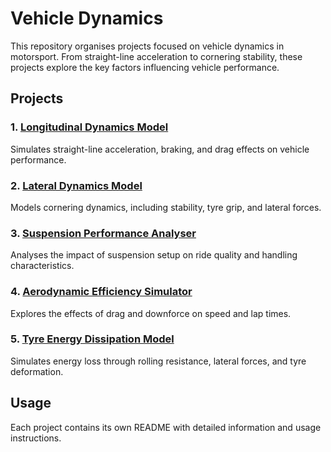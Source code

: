# Vehicle Dynamics

This repository organises projects focused on vehicle dynamics in motorsport. From straight-line acceleration to cornering stability, these projects explore the key factors influencing vehicle performance.

## Projects

### 1. [Longitudinal Dynamics Model](#)
Simulates straight-line acceleration, braking, and drag effects on vehicle performance.

### 2. [Lateral Dynamics Model](#)
Models cornering dynamics, including stability, tyre grip, and lateral forces.

### 3. [Suspension Performance Analyser](#)
Analyses the impact of suspension setup on ride quality and handling characteristics.

### 4. [Aerodynamic Efficiency Simulator](#)
Explores the effects of drag and downforce on speed and lap times.

### 5. [Tyre Energy Dissipation Model](#)
Simulates energy loss through rolling resistance, lateral forces, and tyre deformation.

## Usage

Each project contains its own README with detailed information and usage instructions.